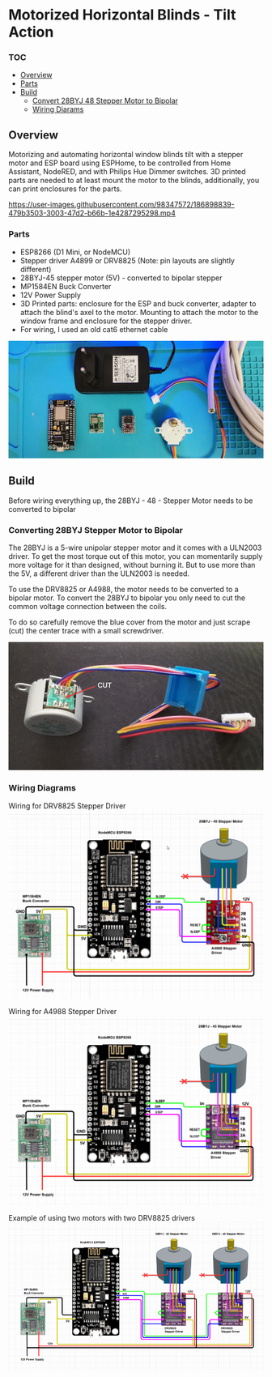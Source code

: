# Motorized Horizontal Blinds - Tilt Action

### TOC
* [Overview](#overview)
* [Parts](#parts)
* [Build](#build)
  * [Convert 28BYJ 48 Stepper Motor to Bipolar]([#converting-28byj-stepper-motor-to-bipolar)
  * [Wiring Diarams](#wiring-diagrams)

## Overview

Motorizing and automating horizontal window blinds tilt with a stepper motor and ESP board using ESPHome, to be controlled from Home Assistant, NodeRED, and with Philips Hue Dimmer switches. 3D printed parts are needed to at least mount the motor to the blinds, additionally, you can print enclosures for the parts.


https://user-images.githubusercontent.com/98347572/186898839-479b3503-3003-47d2-b66b-1e4287295298.mp4


### Parts

* ESP8266 (D1 Mini, or NodeMCU)
* Stepper driver A4899 or DRV8825 (Note: pin layouts are slightly different)
* 28BYJ-45 stepper motor (5V) - converted to bipolar stepper
* MP1584EN Buck Converter
* 12V Power Supply
* 3D Printed parts: enclosure for the ESP and buck converter, adapter to attach the blind's axel to the motor. Mounting to attach the motor to the window frame and enclosure for the stepper driver.
* For wiring, I used an old cat6 ethernet cable

![](parts.jpg)

## Build

Before wiring everything up, the 28BYJ - 48 - Stepper Motor needs to be converted to bipolar

### Converting 28BYJ Stepper Motor to Bipolar

The 28BYJ is a 5-wire unipolar stepper motor and it comes with a ULN2003 driver. To get the most torque out of this motor, you can momentarily supply more voltage for it than designed, without burning it. But to use more than the 5V, a different driver than the ULN2003 is needed.

To use the DRV8825 or A4988, the motor needs to be converted to a bipolar motor. To convert the 28BYJ to bipolar you only need to cut the common voltage connection between the coils.

To do so carefully remove the blue cover from the motor and just scrape (cut) the center trace with a small screwdriver. 

![](28BYJ-to-bipolar.png)

### Wiring Diagrams

Wiring for DRV8825 Stepper Driver
![With DRV8825 Stepper Driver](image-16.png)

Wiring for A4988 Stepper Driver
![With A4988 Stepper Driver](image-17.png)

Example of using two motors with two DRV8825 drivers
![Two motors](image-44.png)
